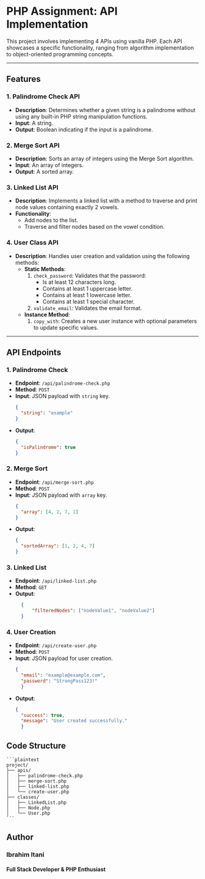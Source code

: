 # PHP Assignment: API Implementation

This project involves implementing 4 APIs using vanilla PHP. Each API showcases a specific functionality, ranging from algorithm implementation to object-oriented programming concepts.

---

## Features

### 1. Palindrome Check API
- **Description**: Determines whether a given string is a palindrome without using any built-in PHP string manipulation functions.
- **Input**: A string.
- **Output**: Boolean indicating if the input is a palindrome.

### 2. Merge Sort API
- **Description**: Sorts an array of integers using the Merge Sort algorithm.
- **Input**: An array of integers.
- **Output**: A sorted array.

### 3. Linked List API
- **Description**: Implements a linked list with a method to traverse and print node values containing exactly 2 vowels.
- **Functionality**:
  - Add nodes to the list.
  - Traverse and filter nodes based on the vowel condition.

### 4. User Class API
- **Description**: Handles user creation and validation using the following methods:
  - **Static Methods**:
    1. `check_password`: Validates that the password:
        - Is at least 12 characters long.
        - Contains at least 1 uppercase letter.
        - Contains at least 1 lowercase letter.
        - Contains at least 1 special character.
    2. `validate_email`: Validates the email format.
  - **Instance Method**:
    1. `copy_with`: Creates a new user instance with optional parameters to update specific values.

---

## API Endpoints

### 1. Palindrome Check
- **Endpoint**: `/api/palindrome-check.php`
- **Method**: `POST`
- **Input**: JSON payload with `string` key.
  ```json
  {
    "string": "example"
  }
- **Output**:
  ```json
  {
    "isPalindrome": true
  }

### 2. Merge Sort
- **Endpoint**: `/api/merge-sort.php`
- **Method**: `POST`
- **Input**: JSON payload with `array` key.
  ```json
  {
    "array": [4, 2, 7, 1]
  }
- **Output**:
  ```json
  {
    "sortedArray": [1, 2, 4, 7]
  }
### 3. Linked List
- **Endpoint**: `/api/linked-list.php`
- **Method**: `GET`
- **Output**:
  ```json
    {
        "filteredNodes": ["nodeValue1", "nodeValue2"]
    }
### 4. User Creation
- **Endpoint**: `/api/create-user.php`
- **Method**: `POST`
- **Input**: JSON payload for user creation.
  ```json
  {
    "email": "example@example.com",
    "password": "StrongPass123!"
    }
- **Output**:
  ```json
  {
    "success": true,
    "message": "User created successfully."
    }

## Code Structure
    ```plaintext
    project/
    ├── apis/
    │   ├── palindrome-check.php
    │   ├── merge-sort.php
    │   ├── linked-list.php
    │   └── create-user.php
    ├── classes/
    │   ├── LinkedList.php
    │   ├── Node.php
    │   └── User.php
    ```
## Author
### Ibrahim Itani
#### Full Stack Developer & PHP Enthusiast

